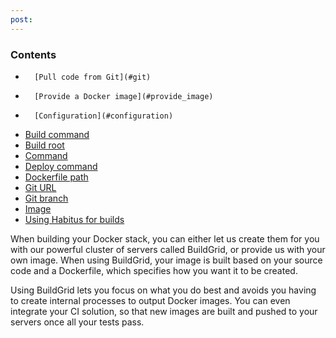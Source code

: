 ```yaml
---
post: 
---
```


### Contents

*		[Pull code from Git](#git)
*		[Provide a Docker image](#provide_image)
*		[Configuration](#configuration)
*   [Build command](#build_command)
*   [Build root](#build_root)
*   [Command](#command)
*   [Deploy command](#deploy_command)
*   [Dockerfile path](#dockerfile_path)
*   [Git URL](#git_url)
*   [Git branch](#git_branch)
*   [Image](#image)
*   [Using Habitus for builds](#use-habitus)
        
		



When building your Docker stack, you can either let us create them for you with our powerful cluster of servers called BuildGrid, or provide us with your own image. When using BuildGrid, your image is built based on your source code and a Dockerfile, which specifies how you want it to be created.

Using BuildGrid lets you focus on what you do best and avoids you having to create internal processes to output Docker images. You can even integrate your CI solution, so that new images are built and pushed to your servers once all your tests pass.

